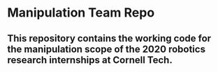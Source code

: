 # Manipulation Team Repo

## This repository contains the working code for the manipulation scope of the 2020 robotics research internships at Cornell Tech. 
